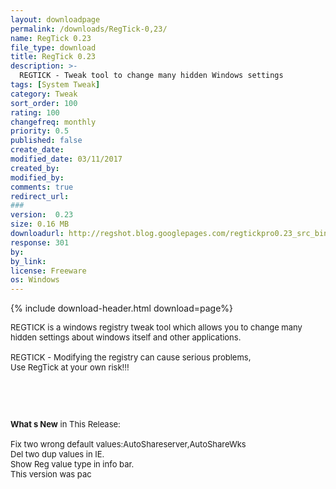 ```yaml
---
layout: downloadpage
permalink: /downloads/RegTick-0,23/
name: RegTick 0.23
file_type: download
title: RegTick 0.23
description: >-
  REGTICK - Tweak tool to change many hidden Windows settings
tags: [System Tweak]
category: Tweak
sort_order: 100
rating: 100
changefreq: monthly
priority: 0.5
published: false
create_date:
modified_date: 03/11/2017
created_by:
modified_by:
comments: true
redirect_url:
###
version:  0.23
size: 0.16 MB
downloadurl: http://regshot.blog.googlepages.com/regtickpro0.23_src_bin.zip
response: 301
by:
by_link:
license: Freeware
os: Windows
---
```


{% include download-header.html download=page%}

<p style="fix-download-text !important">
<p><font size="2"><p>REGTICK is a windows registry tweak tool which allows you to change many hidden settings about windows itself and other applications.<br />
<br />
REGTICK - Modifying the registry can cause serious problems,<br />
Use RegTick at your own risk!!!</p>
<!-- google_ad_section_end -->
<p>&#160;</p>
<div class="celltext_big"><br />
<br />
<strong>What s New</strong> in This Release:<br />
<br />
Fix two wrong default values:AutoShareserver,AutoShareWks<br />
Del two dup values in IE.<br />
Show Reg value type in info bar.<br />
This version was pac</div></p></p>
